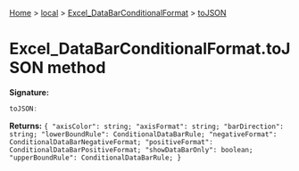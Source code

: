 [Home](./index) &gt; [local](local.md) &gt; [Excel\_DataBarConditionalFormat](local.excel_databarconditionalformat.md) &gt; [toJSON](local.excel_databarconditionalformat.tojson.md)

# Excel\_DataBarConditionalFormat.toJSON method


**Signature:**
```javascript
toJSON:
```
**Returns:** `{
            "axisColor": string;
            "axisFormat": string;
            "barDirection": string;
            "lowerBoundRule": ConditionalDataBarRule;
            "negativeFormat": ConditionalDataBarNegativeFormat;
            "positiveFormat": ConditionalDataBarPositiveFormat;
            "showDataBarOnly": boolean;
            "upperBoundRule": ConditionalDataBarRule;
        }`

